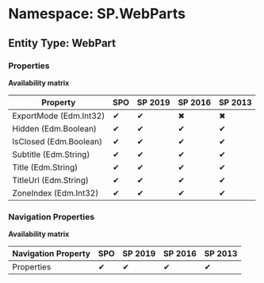 # Namespace: SP.WebParts
## Entity Type: WebPart

### Properties

**Availability matrix**

Property | SPO | SP 2019 | SP 2016 | SP 2013
----------|-----|---------|---------|--------
ExportMode (Edm.Int32) | ✔ | ✔ | ✖ | ✖
Hidden (Edm.Boolean) | ✔ | ✔ | ✔ | ✔
IsClosed (Edm.Boolean) | ✔ | ✔ | ✔ | ✔
Subtitle (Edm.String) | ✔ | ✔ | ✔ | ✔
Title (Edm.String) | ✔ | ✔ | ✔ | ✔
TitleUrl (Edm.String) | ✔ | ✔ | ✔ | ✔
ZoneIndex (Edm.Int32) | ✔ | ✔ | ✔ | ✔

### Navigation Properties

**Availability matrix**

Navigation Property | SPO | SP 2019 | SP 2016 | SP 2013
----------|-----|---------|---------|--------
Properties | ✔ | ✔ | ✔ | ✔
